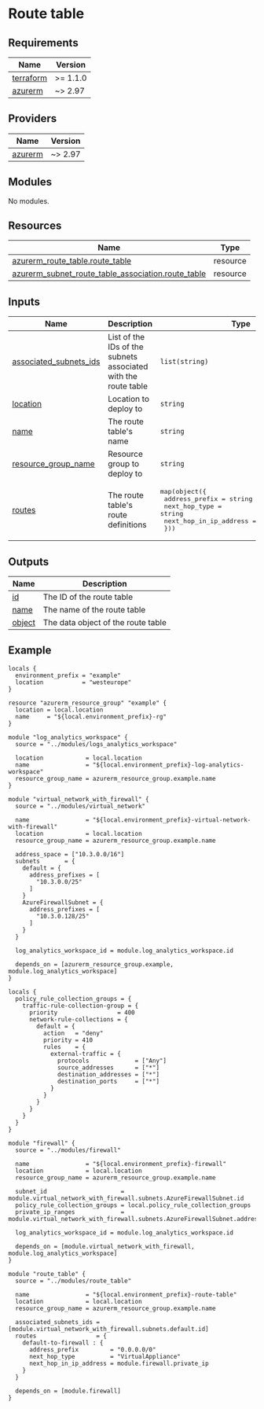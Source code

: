 <!-- BEGIN_TF_DOCS -->
# Route table

## Requirements

| Name | Version |
|------|---------|
| <a name="requirement_terraform"></a> [terraform](#requirement\_terraform) | >= 1.1.0 |
| <a name="requirement_azurerm"></a> [azurerm](#requirement\_azurerm) | ~> 2.97 |

## Providers

| Name | Version |
|------|---------|
| <a name="provider_azurerm"></a> [azurerm](#provider\_azurerm) | ~> 2.97 |

## Modules

No modules.

## Resources

| Name | Type |
|------|------|
| [azurerm_route_table.route_table](https://registry.terraform.io/providers/hashicorp/azurerm/latest/docs/resources/route_table) | resource |
| [azurerm_subnet_route_table_association.route_table](https://registry.terraform.io/providers/hashicorp/azurerm/latest/docs/resources/subnet_route_table_association) | resource |

## Inputs

| Name | Description | Type | Default | Required |
|------|-------------|------|---------|:--------:|
| <a name="input_associated_subnets_ids"></a> [associated\_subnets\_ids](#input\_associated\_subnets\_ids) | List of the IDs of the subnets associated with the route table | `list(string)` | n/a | yes |
| <a name="input_location"></a> [location](#input\_location) | Location to deploy to | `string` | n/a | yes |
| <a name="input_name"></a> [name](#input\_name) | The route table's name | `string` | n/a | yes |
| <a name="input_resource_group_name"></a> [resource\_group\_name](#input\_resource\_group\_name) | Resource group to deploy to | `string` | n/a | yes |
| <a name="input_routes"></a> [routes](#input\_routes) | The route table's route definitions | <pre>map(object({<br>    address_prefix         = string<br>    next_hop_type          = string<br>    next_hop_in_ip_address = optional(string)<br>  }))</pre> | n/a | yes |

## Outputs

| Name | Description |
|------|-------------|
| <a name="output_id"></a> [id](#output\_id) | The ID of the route table |
| <a name="output_name"></a> [name](#output\_name) | The name of the route table |
| <a name="output_object"></a> [object](#output\_object) | The data object of the route table |

## Example

```hcl
locals {
  environment_prefix = "example"
  location           = "westeurope"
}

resource "azurerm_resource_group" "example" {
  location = local.location
  name     = "${local.environment_prefix}-rg"
}

module "log_analytics_workspace" {
  source = "../modules/logs_analytics_workspace"

  location            = local.location
  name                = "${local.environment_prefix}-log-analytics-workspace"
  resource_group_name = azurerm_resource_group.example.name
}

module "virtual_network_with_firewall" {
  source = "../modules/virtual_network"

  name                = "${local.environment_prefix}-virtual-network-with-firewall"
  location            = local.location
  resource_group_name = azurerm_resource_group.example.name

  address_space = ["10.3.0.0/16"]
  subnets       = {
    default = {
      address_prefixes = [
        "10.3.0.0/25"
      ]
    }
    AzureFirewallSubnet = {
      address_prefixes = [
        "10.3.0.128/25"
      ]
    }
  }

  log_analytics_workspace_id = module.log_analytics_workspace.id

  depends_on = [azurerm_resource_group.example, module.log_analytics_workspace]
}

locals {
  policy_rule_collection_groups = {
    traffic-rule-collection-group = {
      priority                 = 400
      network-rule-collections = {
        default = {
          action   = "deny"
          priority = 410
          rules    = {
            external-traffic = {
              protocols             = ["Any"]
              source_addresses      = ["*"]
              destination_addresses = ["*"]
              destination_ports     = ["*"]
            }
          }
        }
      }
    }
  }
}

module "firewall" {
  source = "../modules/firewall"

  name                = "${local.environment_prefix}-firewall"
  location            = local.location
  resource_group_name = azurerm_resource_group.example.name

  subnet_id                     = module.virtual_network_with_firewall.subnets.AzureFirewallSubnet.id
  policy_rule_collection_groups = local.policy_rule_collection_groups
  private_ip_ranges             = module.virtual_network_with_firewall.subnets.AzureFirewallSubnet.address_prefixes

  log_analytics_workspace_id = module.log_analytics_workspace.id

  depends_on = [module.virtual_network_with_firewall, module.log_analytics_workspace]
}

module "route_table" {
  source = "../modules/route_table"

  name                = "${local.environment_prefix}-route-table"
  location            = local.location
  resource_group_name = azurerm_resource_group.example.name

  associated_subnets_ids = [module.virtual_network_with_firewall.subnets.default.id]
  routes                 = {
    default-to-firewall : {
      address_prefix         = "0.0.0.0/0"
      next_hop_type          = "VirtualAppliance"
      next_hop_in_ip_address = module.firewall.private_ip
    }
  }

  depends_on = [module.firewall]
}
```
<!-- END_TF_DOCS -->